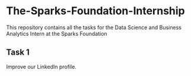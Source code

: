 # The-Sparks-Foundation-Internship
This repository contains all the tasks for the Data Science and Business Analytics Intern at the Sparks Foundation
## Task 1
Improve our LinkedIn profile.
